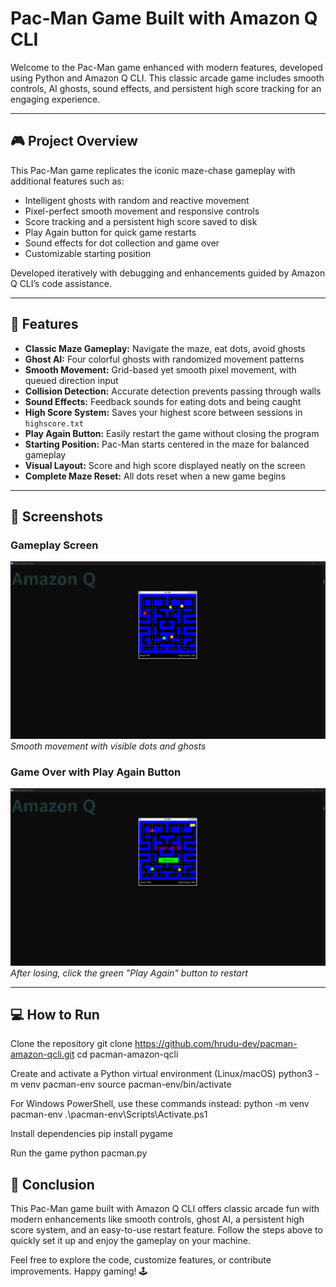 # Pac-Man Game Built with Amazon Q CLI

Welcome to the Pac-Man game enhanced with modern features, developed using Python and Amazon Q CLI. This classic arcade game includes smooth controls, AI ghosts, sound effects, and persistent high score tracking for an engaging experience.

---

## 🎮 Project Overview

This Pac-Man game replicates the iconic maze-chase gameplay with additional features such as:

- Intelligent ghosts with random and reactive movement  
- Pixel-perfect smooth movement and responsive controls  
- Score tracking and a persistent high score saved to disk  
- Play Again button for quick game restarts  
- Sound effects for dot collection and game over  
- Customizable starting position  

Developed iteratively with debugging and enhancements guided by Amazon Q CLI’s code assistance.

---

## 🚀 Features

- **Classic Maze Gameplay:** Navigate the maze, eat dots, avoid ghosts  
- **Ghost AI:** Four colorful ghosts with randomized movement patterns  
- **Smooth Movement:** Grid-based yet smooth pixel movement, with queued direction input  
- **Collision Detection:** Accurate detection prevents passing through walls  
- **Sound Effects:** Feedback sounds for eating dots and being caught  
- **High Score System:** Saves your highest score between sessions in `highscore.txt`  
- **Play Again Button:** Easily restart the game without closing the program  
- **Starting Position:** Pac-Man starts centered in the maze for balanced gameplay  
- **Visual Layout:** Score and high score displayed neatly on the screen  
- **Complete Maze Reset:** All dots reset when a new game begins  

---

## 📸 Screenshots

### Gameplay Screen  
![Gameplay](./pacman-gameplay.png)  
*Smooth movement with visible dots and ghosts*

### Game Over with Play Again Button  
![Game Over](./pacman-gameover.png)  
*After losing, click the green "Play Again" button to restart*

---

## 💻 How to Run

Clone the repository
git clone https://github.com/hrudu-dev/pacman-amazon-qcli.git
cd pacman-amazon-qcli

Create and activate a Python virtual environment (Linux/macOS)
python3 -m venv pacman-env
source pacman-env/bin/activate

For Windows PowerShell, use these commands instead:
python -m venv pacman-env
.\pacman-env\Scripts\Activate.ps1

Install dependencies
pip install pygame

Run the game
python pacman.py

## 🎯 Conclusion

This Pac-Man game built with Amazon Q CLI offers classic arcade fun with modern enhancements like smooth controls, ghost AI, a persistent high score system, and an easy-to-use restart feature. Follow the steps above to quickly set it up and enjoy the gameplay on your machine.

Feel free to explore the code, customize features, or contribute improvements. Happy gaming! 🕹️
